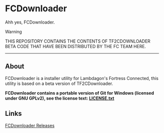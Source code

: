 # FCDownloader
Ahh yes, FCDownloader.

> [!WARNING] 
> THIS REPOSITORY CONTAINS THE CONTENTS OF TF2CDOWNLOADER BETA CODE THAT HAVE BEEN DISTRIBUTED BY THE FC TEAM HERE.

----

## About
FCDownloader is a installer utility for Lambdagon's Fortress Connected, this utility is based on a beta version of TF2CDownloader.

**FCDownloader contains a portable version of Git for Windows (licensed under GNU GPLv2), see the license text: [LICENSE.txt](Binaries/LICENSE.txt)**

## Links
[FCDownloader Releases](https://github.com/Lambdagon/tf_coop_lambda/releases/)
